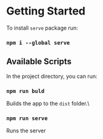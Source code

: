 # Getting Started

To install `serve` package run:

### `npm i --global serve`

## Available Scripts

In the project directory, you can run:

### `npm run buld`

Builds the app to the `dist` folder.\


### `npm run serve` 

Runs the server 